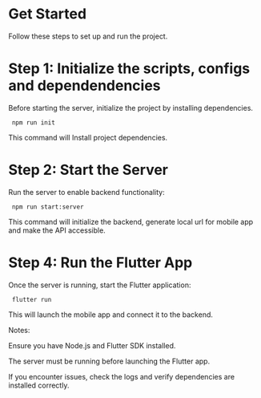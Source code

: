 # Get Started

Follow these steps to set up and run the project.

<h1> Step 1: Initialize the scripts, configs and dependendencies </h1>

Before starting the server, initialize the project by installing dependencies. 

<code> npm run init </code>

This command will Install project dependencies.

<h1> Step 2: Start the Server </h1>

Run the server to enable backend functionality:

<code> npm run start:server </code>

This command will initialize the backend, generate local url for mobile app and make the API accessible.

<h1> Step 4: Run the Flutter App </h1>

Once the server is running, start the Flutter application:

<code> flutter run </code>

This will launch the mobile app and connect it to the backend.

Notes:

Ensure you have Node.js and Flutter SDK installed.

The server must be running before launching the Flutter app.

If you encounter issues, check the logs and verify dependencies are installed correctly.

